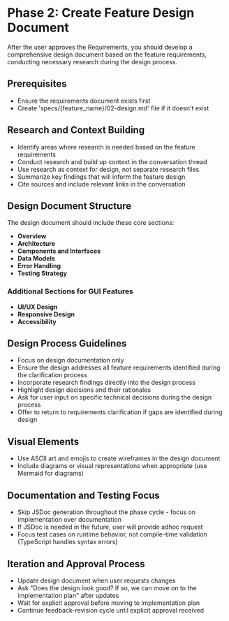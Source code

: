 # Phase 2: Create Feature Design Document

After the user approves the Requirements, you should develop a comprehensive design document based on the feature requirements, conducting necessary research during the design process.

## Prerequisites
- Ensure the requirements document exists first
- Create 'specs/{feature_name}/02-design.md' file if it doesn't exist

## Research and Context Building
- Identify areas where research is needed based on the feature requirements
- Conduct research and build up context in the conversation thread
- Use research as context for design, not separate research files
- Summarize key findings that will inform the feature design
- Cite sources and include relevant links in the conversation

## Design Document Structure
The design document should include these core sections:
- **Overview**
- **Architecture**
- **Components and Interfaces**
- **Data Models**
- **Error Handling**
- **Testing Strategy**

### Additional Sections for GUI Features
- **UI/UX Design**
- **Responsive Design**
- **Accessibility**

## Design Process Guidelines
- Focus on design documentation only
- Ensure the design addresses all feature requirements identified during the clarification process
- Incorporate research findings directly into the design process
- Highlight design decisions and their rationales
- Ask for user input on specific technical decisions during the design process
- Offer to return to requirements clarification if gaps are identified during design

## Visual Elements
- Use ASCII art and emojis to create wireframes in the design document
- Include diagrams or visual representations when appropriate (use Mermaid for diagrams)

## Documentation and Testing Focus
- Skip JSDoc generation throughout the phase cycle - focus on implementation over documentation
- If JSDoc is needed in the future, user will provide adhoc request
- Focus test cases on runtime behavior, not compile-time validation (TypeScript handles syntax errors)

## Iteration and Approval Process
- Update design document when user requests changes
- Ask "Does the design look good? If so, we can move on to the implementation plan" after updates
- Wait for explicit approval before moving to implementation plan
- Continue feedback-revision cycle until explicit approval received
